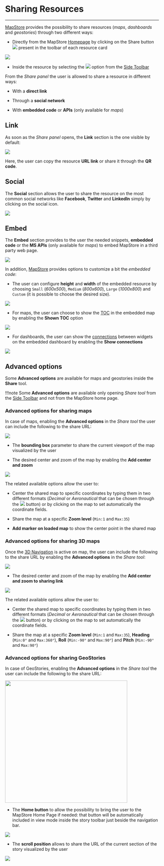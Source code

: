 # Sharing Resources

*******************

[MapStore](https://mapstore.geosolutionsgroup.com/mapstore/#/) provides the possibility to share resources (*maps*, *dashboards* and *geostories*) through two different ways:

* Directly from the MapStore [Homepage](home-page.md#home-page) by clicking on the Share button <img src="../img/button/share.jpg" class="ms-docbutton"/> present in the toolbar of each resource card

<img src="../img/share/share_cards.jpg" class="ms-docimage"  style="max-width:400px;"/>

* Inside the resource by selecting the <img src="../img/button/share-button-bm.jpg" class="ms-docbutton" style="max-height:25px;"/> option from the [Side Toolbar](mapstore-toolbars.md#side-toolbar)

From the *Share panel* the user is allowed to share a resource in different ways:

* With a **direct link**

* Through a **social network**

* With **embedded code** or **APIs** (only available for *maps*)

## Link

As soon as the *Share panel* opens, the **Link** section is the one visible by default:

<img src="../img/share/share_window.jpg" class="ms-docimage"  style="max-width:400px;"/>

Here, the user can copy the resource **URL link** or share it through the **QR code**.

## Social

The **Social** section allows the user to share the resource on the most common social networks like **Facebook**, **Twitter** and **LinkedIn** simply by clicking on the social icon.

<img src="../img/share/social.jpg" class="ms-docimage"  style="max-width:400px;"/>

## Embed

The **Embed** section provides to the user the needed snippets, **embedded code** or the **MS APIs** (only available for *maps*) to embed MapStore in a third party web page.

<img src="../img/share/embed.jpg" class="ms-docimage"  style="max-width:400px;"/>

In addition, [MapStore](https://mapstore.geosolutionsgroup.com/mapstore/#/) provides options to customize a bit the *embedded code*:

* The user can configure **height** and **width** of the embedded resource by choosing `Small` (*600x500*), `Medium` (*800x600*), `Large` (*1000x800*) and `Custom` (it is possible to choose the desired size).

<img src="../img/share/embed_maps_size.jpg" class="ms-docimage"  style="max-width:400px;"/>

* For maps, the user can choose to show the [TOC](toc.md#table-of-contents) in the embedded map by enabling the **Shown TOC** option

<img src="../img/share/embed_maps_toc.jpg" class="ms-docimage"  style="max-width:400px;"/>

* For dashboards, the user can show the [connections](connecting-widgets.md#connecting-widgets) between widgets on the embedded dashboard by enabling the **Show connections**

<img src="../img/share/embed-dash.jpg" class="ms-docimage"  style="max-width:400px;"/>

## Advanced options

Some **Advanced options** are available for maps and geostories inside the **Share** tool.

!!!note
    Some **Advanced options** are available only opening *Share tool* from the [Side Toolbar](mapstore-toolbars.md#side-toolbar) and not from the MapStore home page.

### Advanced options for sharing maps

In case of maps, enabling the **Advanced options** in the *Share tool* the user can include the following to the share URL:

<img src="../img/share/share_window_map_options.jpg" class="ms-docimage"  style="max-width:400px;"/>

* The **bounding box** parameter to share the current viewport of the map visualized by the user

* The desired center and zoom of the map by enabling the **Add center and zoom**

<img src="../img/share/share_window_center_zoom.jpg" class="ms-docimage"  style="max-width:400px;"/>

The related available options allow the user to:

* Center the shared map to specific coordinates by typing them in two different formats (*Decimal* or *Aeronautical* that can be chosen through the <img src="../img/button/change-search-tool.jpg" class="ms-docbutton"/> button) or by clicking on the map to set automatically the coordinate fields.

* Share the map at a specific **Zoom level** (`Min:1` and `Max:35`)

* **Add marker on loaded map** to show the center point in the shared map

### Advanced options for sharing 3D maps

Once the [3D Navigation](side-bar.md#3d-navigation) is active on map, the user can include the following to the share URL by enabling the **Advanced options** in the *Share tool*:

<img src="../img/share/share_window_3d_map_options.jpg" class="ms-docimage"  style="max-width:400px;"/>

* The desired center and zoom of the map by enabling the **Add center and zoom to sharing link**

<img src="../img/share/share_3d_map.jpg" class="ms-docimage"  style="max-width:400px;"/>

The related available options allow the user to:

* Center the shared map to specific coordinates by typing them in two different formats (*Decimal* or *Aeronautical* that can be chosen through the <img src="../img/button/change-search-tool.jpg" class="ms-docbutton"/> button) or by clicking on the map to set automatically the coordinate fields.

* Share the map at a specific **Zoom level** (`Min:1` and `Max:35`), **Heading** (`Min:0°` and `Max:360°`), **Roll** (`Min:-90°` and `Max:90°`) and **Pitch** (`Min:-90°` and `Max:90°`)

### Advanced options for sharing GeoStories

In case of GeoStories, enabling the **Advanced options** in the *Share tool* the user can include the following to the share URL:

<img src="../img/exploring-stories/share_options.jpg" class="ms-docimage" width="400px"/>

* The **Home button** to allow the possibility to bring the user to the MapStore Home Page if needed: that button will be automatically included in view mode inside the story toolbar just beside the navigation bar.

<img src="../img/exploring-stories/share-page.jpg" class="ms-docimage"/>

* The **scroll position** allows to share the URL of the current section of the story visualized by the user

<img src="../img/exploring-stories/share_section.jpg" class="ms-docimage"/>
